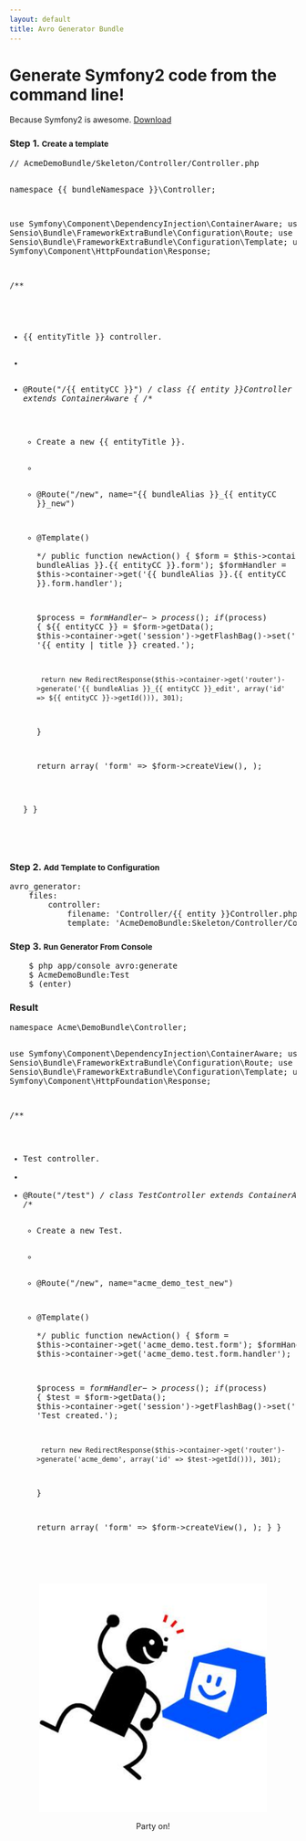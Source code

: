```yaml
---
layout: default
title: Avro Generator Bundle
---
```

<div class="hero-unit">
    <h1>Generate Symfony2 code from the command line!</h1>
    <p> 
        Because Symfony2 is awesome.
        <a href="http://github.com/jdewit/generatorBundle" class="btn btn-primary btn-large pull-right">Download</a>
    </p>
</div>
<div class="page-header">
    <h3>Step 1. <small>Create a template</small></h3>
</div>
<pre class="prettify lang-php">
// AcmeDemoBundle/Skeleton/Controller/Controller.php

namespace {{ bundleNamespace }}\Controller;

use Symfony\Component\DependencyInjection\ContainerAware;
use Sensio\Bundle\FrameworkExtraBundle\Configuration\Route;
use Sensio\Bundle\FrameworkExtraBundle\Configuration\Template;
use Symfony\Component\HttpFoundation\Response;

/**
 * {{ entityTitle }} controller.
 *
 * @Route("/{{ entityCC }}")
 */
class {{ entity }}Controller extends ContainerAware
{
    /**
     * Create a new {{ entityTitle }}.
     *
     * @Route("/new", name="{{ bundleAlias }}_{{ entityCC }}_new")
     * @Template()     
     */
    public function newAction()
    {
        $form = $this->container->get('{{ bundleAlias }}.{{ entityCC }}.form');
        $formHandler = $this->container->get('{{ bundleAlias }}.{{ entityCC }}.form.handler');

        $process = $formHandler->process();
        if ($process) {
            ${{ entityCC }} = $form->getData();
            $this->container->get('session')->getFlashBag()->set('success', '{{ entity | title }} created.');

            return new RedirectResponse($this->container->get('router')->generate('{{ bundleAlias }}_{{ entityCC }}_edit', array('id' => ${{ entityCC }}->getId())), 301);
        }

        return array(
            'form' => $form->createView(),
        );

    }
}
</pre>
<div class="page-header">
    <h3>Step 2. <small>Add Template to Configuration</small></h3> 
</div>
<pre class="prettify lang-yaml">
avro_generator:
    files:
        controller: 
            filename: 'Controller/{{ entity }}Controller.php'
            template: 'AcmeDemoBundle:Skeleton/Controller/Controller.php' 
</pre>
<div class="page-header">
    <h3>Step 3. <small>Run Generator From Console</small></h3> 
</div>
<pre class="prettyprint lang-bsh">
    $ php app/console avro:generate
    $ AcmeDemoBundle:Test
    $ (enter)
</pre>
<div class="page-header">
    <h3>Result</h3>
</div>
<pre class="prettify lang-php">
namespace Acme\DemoBundle\Controller;

use Symfony\Component\DependencyInjection\ContainerAware;
use Sensio\Bundle\FrameworkExtraBundle\Configuration\Route;
use Sensio\Bundle\FrameworkExtraBundle\Configuration\Template;
use Symfony\Component\HttpFoundation\Response;

/**
 * Test controller.
 *
 * @Route("/test")
 */
class TestController extends ContainerAware
{
    /**
     * Create a new Test.
     *
     * @Route("/new", name="acme_demo_test_new")
     * @Template()     
     */
    public function newAction()
    {
        $form = $this->container->get('acme_demo.test.form');
        $formHandler = $this->container->get('acme_demo.test.form.handler');

        $process = $formHandler->process();
        if ($process) {
            $test = $form->getData();
            $this->container->get('session')->getFlashBag()->set('success', 'Test created.');

            return new RedirectResponse($this->container->get('router')->generate('acme_demo', array('id' => $test->getId())), 301);
        }

        return array(
            'form' => $form->createView(),
        );
    }
}
</pre>
<div style="text-align: center;">
    <img src="assets/images/happy_programmer.jpg" width="400px">
    <p>Party on!</p>
</div>
